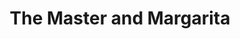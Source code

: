 ---
layout: card_flex_nav
lang: EN
title:  The Master and Margarita
isbn: 9780802130119
cover: /assets/images/EN/MM_EN_006_front.jpg
bcover: /assets/images/EN/MM_EN_006_back.jpg
pubyr: 1991
editor: Ed. Grove Press 
acqdt: 09/2018
acqplace: eBay (Thriftbooks.com / IL / U.S.A.) 
contrib: P
---
